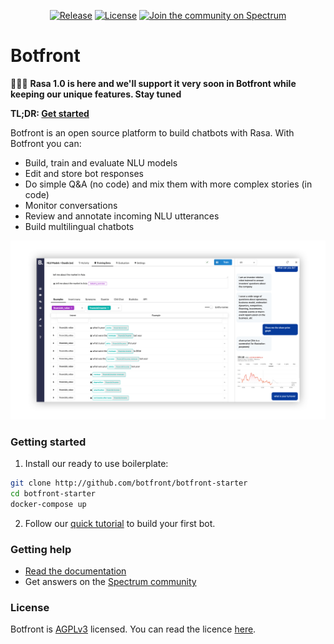 <div align="center">

[![Release](https://img.shields.io/github/release/botfront/botfront.svg)](https://github.com/botfront/botfront/releases)
[![License](https://img.shields.io/badge/license-AGPLv3-blue.svg?style=flat)](https://github.com/botfront/botfront/blob/master/LICENSE)
[![Join the community on Spectrum](https://withspectrum.github.io/badge/badge.svg)](https://spectrum.chat/botfront)

</div>


# Botfront

🎉🎉🎉 **Rasa 1.0 is here and we'll support it very soon in Botfront while keeping our unique features. Stay tuned**

**TL;DR: [Get started](https://docs.botfront.io/guide/getting-started/quick-start.html)** 

Botfront is an open source platform to build chatbots with Rasa. With Botfront you can:
- Build, train and evaluate NLU models
- Edit and store bot responses
- Do simple Q&A (no code) and mix them with more complex stories (in code)
- Monitor conversations
- Review and annotate incoming NLU utterances
- Build multilingual chatbots
  
 
![Botfront screenshot](botfront/docs/images/botfront-screenshot-shadow.png)


### Getting started
1. Install our ready to use boilerplate:

```bash
git clone http://github.com/botfront/botfront-starter
cd botfront-starter
docker-compose up
```

2. Follow our [quick tutorial](https://docs.botfront.io/guide/getting-started/quick-start.html) to build your first bot.


### Getting help
- [Read the documentation](https://docs.botfront.io)
- Get answers on the [Spectrum community](https://spectrum.chat/botfront)

### License
Botfront is [AGPLv3](https://github.com/botfront/botfront/blob/master/LICENSE) licensed. You can read the licence [here](https://github.com/botfront/botfront/blob/master/LICENSE).
